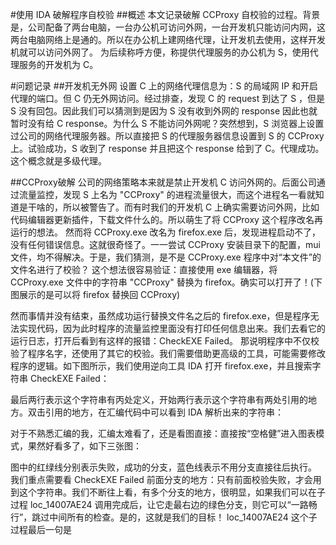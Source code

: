 #使用 IDA 破解程序自校验
##概述
本文记录破解 CCProxy 自校验的过程。背景是，公司配备了两台电脑，一台办公机可访问外网，一台开发机只能访问内网，这两台电脑网络上是通的。所以在办公机上建网络代理，让开发机去使用，这样开发机就可以访问外网了。
为后续称呼方便，称提供代理服务的办公机为 S，使用代理服务的开发机为 C。

#问题记录
##开发机无外网
设置 C 上的网络代理信息为：S 的局域网 IP 和开启代理的端口。但 C 仍无外网访问。经过排查，发现 C 的 request 到达了 S ，但是 S 没有回包。因此我们可以猜测到是因为 S 没有收到外网的 response 因此也就暂时没有给 C response。为什么 S 不能访问外网呢？突然想到，S 浏览器上设置过公司的网络代理服务器。所以直接把 S 的代理服务器信息设置到 S 的 CCProxy 上。试验成功，S 收到了 response 并且把这个 response 给到了 C。代理成功。这个概念就是多级代理。

##CCProxy破解
公司的网络策略本来就是禁止开发机 C 访问外网的。后面公司通过流量监控，发现 S 上名为 "CCProxy" 的进程流量很大，而这个进程名一看就知道是干啥的，所以被警告了。而有时我们的开发机 C 上确实需要访问外网，比如代码编辑器更新插件，下载文件什么的。所以萌生了将 CCProxy 这个程序改名再运行的想法。
然而将 CCProxy.exe 改名为 firefox.exe 后，发现进程启动不了，没有任何错误信息。这就很奇怪了。一一尝试 CCProxy 安装目录下的配置，mui 文件，均不得解决。于是，我们猜测，是不是 CCProxy.exe 程序中对“本文件”的文件名进行了校验？
这个想法很容易验证：直接使用 exe 编辑器，将 CCProxy.exe 文件中的字符串 "CCProxy" 替换为 firefox。确实可以打开了！(下图展示的是可以将 firefox 替换回 CCProxy)


然而事情并没有结束，虽然成功运行替换文件名之后的 firefox.exe，但是程序无法实现代码，因为此时程序的流量监控里面没有打印任何信息出来。我们去看它的运行日志，打开后看到有这样的报错：CheckEXE Failed。
那说明程序中不仅校验了程序名字，还使用了其它的校验。我们需要借助更高级的工具，可能需要修改程序的逻辑。如下图所示，我们使用逆向工具 IDA 打开 firefox.exe，并且搜索字符串 CheckEXE Failed：

最后两行表示这个字符串有丙处定义，开始两行表示这个字符串有两处引用的地方。双击引用的地方，在汇编代码中可以看到 IDA 解析出来的字符串：

对于不熟悉汇编的我，汇编太难看了，还是看图直接：直接按“空格健”进入图表模式，果然好看多了，如下三张图：




图中的红绿线分别表示失败，成功的分支，蓝色线表示不用分支直接往后执行。
我们重点需要看 CheckEXE Failed 前面分支的地方：只有前面校验失败，才会用到这个字符串。我们不断往上看，有多个分支的地方，很明显，如果我们可以在子过程  loc_14007AE24 调用完成后，让它走最右边的绿色分支，则它可以“一路畅行”，跳过中间所有的检查。是的，这就是我们的目标！
loc_14007AE24 这个子过程最后一句是
